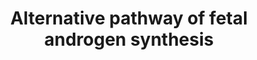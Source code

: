 ---
annotations:
- id: PW:0000751
  parent: classic metabolic pathway
  type: Pathway Ontology
  value: altered isoprenoid biosynthetic pathway
- id: PW:0000013
  parent: disease pathway
  type: Pathway Ontology
  value: disease pathway
- id: DOID:1701
  parent: genetic disease
  type: Disease Ontology
  value: steroid inherited metabolic disorder
- id: PW:0001305
  parent: classic metabolic pathway
  type: Pathway Ontology
  value: steroid hormone metabolic pathway
- id: PW:0000778
  parent: classic metabolic pathway
  type: Pathway Ontology
  value: testosterone biosynthetic pathway
- id: PW:0001303
  parent: classic metabolic pathway
  type: Pathway Ontology
  value: steroid metabolic pathway
- id: PW:0001306
  parent: classic metabolic pathway
  type: Pathway Ontology
  value: altered steroid biosynthetic pathway
- id: PW:0000040
  parent: classic metabolic pathway
  type: Pathway Ontology
  value: steroid hormone biosynthetic pathway
- id: PW:0001304
  parent: classic metabolic pathway
  type: Pathway Ontology
  value: cholesterol metabolic pathway
authors:
- ElineSanders
- DeSl
- Egonw
- IreneHemel
- MaintBot
- Fehrhart
- Eweitz
- Finterly
citedin: ''
communities:
- IEM
- RareDiseases
description: 'The development of sexual organs in humans is still not completely understood
  at the molecular level, controlled through the chromosomal difference between men
  and women. Steroids related to sexual development can have a temporary or permanent
  effects. Androgens are the leading compounds differentiating between (among other
  sexual organs) the internal and external genitalia of men. Next to the classical
  pathway of androgen synthesis (see [https://www.wikipathways.org/index.php/Pathway:WP4523]),
  alternative pathways are known, which make use of either selective expression patterns
  of isoenzymes or alternate enzymes. As an alternative, a socalled ''backdoor pathway'',
  which can create dihydrotestosterone (DHT), skipping testosterone. Several enzymes
  between the classical and backdoor pathway are shared, however the later one utilises
  one unique enzyme, 3-alpha hydroxysteroid dehydrogenase 3 (gene: AKR1C2). Even though
  the relevance of this backdoor pathway for humans is not completely clear yet, mutations
  in the human AKR1C2 gene can lead to disordered sexual differentiation. This finding
  would indicate that both the classical and the alternative pathway are needed for
  normal development of male genitalia in humans. For more information on androgens,
  see Hiort (2013 [https://www.ncbi.nlm.nih.gov/pubmed/23800242]), and for more information
  on the disease linked to this pathway, please visit Chapter 37 of the book of Blau
  (ISBN 3642403360 (978-3642403361)).'
last-edited: 2024-02-13
ndex: 81fb17d7-8b6b-11eb-9e72-0ac135e8bacf
organisms:
- Homo sapiens
redirect_from:
- /index.php/Pathway:WP4524
- /instance/WP4524
- /instance/WP4524_r128554
revision: r128554
schema-jsonld:
- '@context': https://schema.org/
  '@id': https://wikipathways.github.io/pathways/WP4524.html
  '@type': Dataset
  creator:
    '@type': Organization
    name: WikiPathways
  description: 'The development of sexual organs in humans is still not completely
    understood at the molecular level, controlled through the chromosomal difference
    between men and women. Steroids related to sexual development can have a temporary
    or permanent effects. Androgens are the leading compounds differentiating between
    (among other sexual organs) the internal and external genitalia of men. Next to
    the classical pathway of androgen synthesis (see [https://www.wikipathways.org/index.php/Pathway:WP4523]),
    alternative pathways are known, which make use of either selective expression
    patterns of isoenzymes or alternate enzymes. As an alternative, a socalled ''backdoor
    pathway'', which can create dihydrotestosterone (DHT), skipping testosterone.
    Several enzymes between the classical and backdoor pathway are shared, however
    the later one utilises one unique enzyme, 3-alpha hydroxysteroid dehydrogenase
    3 (gene: AKR1C2). Even though the relevance of this backdoor pathway for humans
    is not completely clear yet, mutations in the human AKR1C2 gene can lead to disordered
    sexual differentiation. This finding would indicate that both the classical and
    the alternative pathway are needed for normal development of male genitalia in
    humans. For more information on androgens, see Hiort (2013 [https://www.ncbi.nlm.nih.gov/pubmed/23800242]),
    and for more information on the disease linked to this pathway, please visit Chapter
    37 of the book of Blau (ISBN 3642403360 (978-3642403361)).'
  keywords:
  - 17-Hydroxypregnenolone
  - 17-beta-HSD
  - 17-beta-HSD3
  - 17-hydroxyallopregnanolone
  - 17-hydroxydihydroprogesterone
  - 17-hydroxyprogesterone
  - 3 HSD
  - 3-beta-HSD
  - 5-alpha-reductase 1
  - 5-alpha-reductase 2
  - AKR1C2
  - AKR1C2/4
  - AKR1C4
  - Androst-4-ene-3,17-dione
  - Androstanediol
  - Androstanedione
  - Androstenedione
  - Androsterone
  - Cholesterol
  - Cytb5
  - DHEA
  - Dihydrotestosterone (DHT)
  - NAD+
  - NADH
  - NADP+
  - NADPH
  - P450c17
  - P450scc
  - POR
  - Pregnenolone
  - Progesterone
  - RODH
  - STAR
  - Testosterone
  license: CC0
  name: Alternative pathway of fetal androgen synthesis
seo: CreativeWork
title: Alternative pathway of fetal androgen synthesis
wpid: WP4524
---